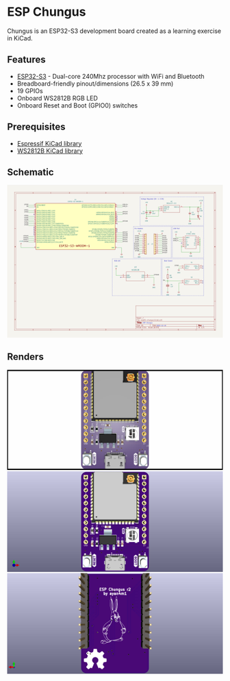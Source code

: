 # ESP Chungus

Chungus is an ESP32-S3 development board created as a learning exercise in KiCad.

## Features

- [ESP32-S3](https://www.espressif.com/en/products/socs/esp32-s3) - Dual-core 240Mhz processor with WiFi and Bluetooth
- Breadboard-friendly pinout/dimensions (26.5 x 39 mm)
- 19 GPIOs
- Onboard WS2812B RGB LED
- Onboard Reset and Boot (GPIO0) switches

## Prerequisites

- [Espressif KiCad library](https://github.com/espressif/kicad-libraries)
- [WS2812B KiCad library](https://github.com/madworm/WS2812B.pretty)

## Schematic

![schematic](./images/schematic.png)

## Renders

![raytraced pcb](./images/render-raytraced.png)
![pcb](./images/render.png)
![pcb](./images/render-back.png)
